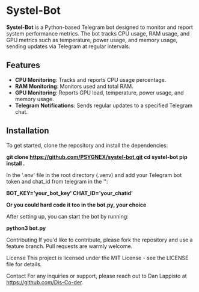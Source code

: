 # Systel-Bot

**Systel-Bot** is a Python-based Telegram bot designed to monitor and report system performance metrics. The bot tracks CPU usage, RAM usage, and GPU metrics such as temperature, power usage, and memory usage, sending updates via Telegram at regular intervals.

## Features

- **CPU Monitoring**: Tracks and reports CPU usage percentage.
- **RAM Monitoring**: Monitors used and total RAM.
- **GPU Monitoring**: Reports GPU load, temperature, power usage, and memory usage.
- **Telegram Notifications**: Sends regular updates to a specified Telegram chat.

## Installation

To get started, clone the repository and install the dependencies:

**git clone https://github.com/PSYGNEX/systel-bot.git
cd systel-bot
pip install .**

In the '.env' file in the root directory (.venv) and add your Telegram bot token and chat_id from telegram in the '':

**BOT_KEY='your_bot_key'
CHAT_ID='your_chatid'**

**Or you could hard code it too in the bot.py, your choice**

After setting up, you can start the bot by running:

**python3 bot.py**

Contributing
If you'd like to contribute, please fork the repository and use a feature branch. Pull requests are warmly welcome.

License
This project is licensed under the MIT License - see the LICENSE file for details.

Contact
For any inquiries or support, please reach out to Dan Lappisto at https://github.com/Dis-Co-der.
